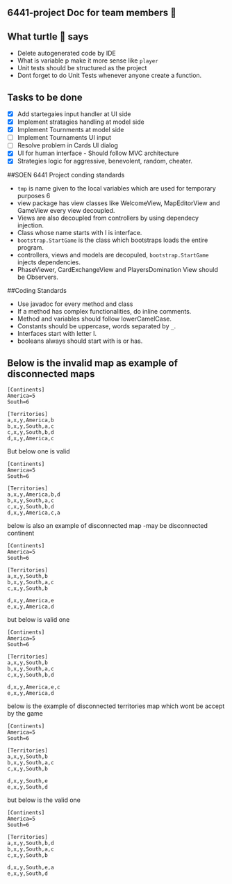 ## 6441-project Doc for team members :two_men_holding_hands:

## What turtle :turtle: says 
 - Delete autogenerated code by IDE
 - What is variable p make it more sense like `player`
 - Unit tests should be structured as the project
 - Dont forget to do Unit Tests whenever anyone create a function. 


## Tasks to be done

- [x] Add startegaies input handler at UI side
- [x] Implement stratagies handling at model side
- [x] Implement Tournments at model side
- [ ] Implement Tournaments UI input 
- [ ] Resolve problem in Cards UI dialog
- [x] UI for human interface - Should follow MVC architecture
- [x] Strategies logic for aggressive, benevolent, random, cheater.

##SOEN 6441 Project conding standards

* `tmp` is name given to the local variables which are used for temporary purposes 6
* view package has view classes like WelcomeView, MapEditorView and GameView every view decoupled.
* Views are also decoupled from controllers by using dependecy injection.
* Class whose name starts with I is interface.
* `bootstrap.StartGame` is the class which bootstraps loads the entire program.
* controllers, views and models are decopuled, `bootstrap.StartGame` injects dependencies. 
* PhaseViewer, CardExchangeView and PlayersDomination View should be Observers.


##Coding Standards

* Use javadoc for every method and class
* If a method has complex functionalities, do inline comments.
* Method and variables should follow lowerCamelCase.
* Constants should be uppercase, words separated by `_`.
* Interfaces start with letter I. 
* booleans always should start with is or has.

## Below is the invalid map as example of disconnected maps

```
[Continents]
America=5
South=6

[Territories]
a,x,y,America,b
b,x,y,South,a,c
c,x,y,South,b,d
d,x,y,America,c
```
 But below one is valid
 
 ```
[Continents]
America=5
South=6

[Territories]
a,x,y,America,b,d
b,x,y,South,a,c
c,x,y,South,b,d
d,x,y,America,c,a
```
below is also an example of disconnected map -may be disconnected continent 

```
[Continents]
America=5
South=6

[Territories]
a,x,y,South,b
b,x,y,South,a,c
c,x,y,South,b

d,x,y,America,e
e,x,y,America,d
```

but below is valid one
```
[Continents]
America=5
South=6

[Territories]
a,x,y,South,b
b,x,y,South,a,c
c,x,y,South,b,d

d,x,y,America,e,c
e,x,y,America,d
```
below is the example of disconnected territories map which wont be accept by the game

```
[Continents]
America=5
South=6

[Territories]
a,x,y,South,b
b,x,y,South,a,c
c,x,y,South,b

d,x,y,South,e
e,x,y,South,d
```

but below is the valid one

```
[Continents]
America=5
South=6

[Territories]
a,x,y,South,b,d
b,x,y,South,a,c
c,x,y,South,b

d,x,y,South,e,a
e,x,y,South,d
```
